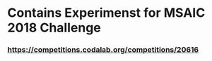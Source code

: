 # Contains Experimenst for MSAIC 2018 Challenge
### https://competitions.codalab.org/competitions/20616